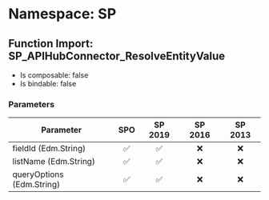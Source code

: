 # Namespace: SP

## Function Import: SP_APIHubConnector_ResolveEntityValue

- Is composable: false
- Is bindable: false

### Parameters

Parameter | SPO | SP 2019 | SP 2016 | SP 2013
----------|:---:|:-------:|:-------:|:-------:
fieldId (Edm.String) | ✅ | ✅ | ❌ | ❌
listName (Edm.String) | ✅ | ✅ | ❌ | ❌
queryOptions (Edm.String) | ✅ | ✅ | ❌ | ❌
